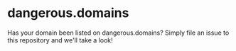 # dangerous.domains

Has your domain been listed on dangerous.domains? Simply file an issue to this repository and we'll take a look!

